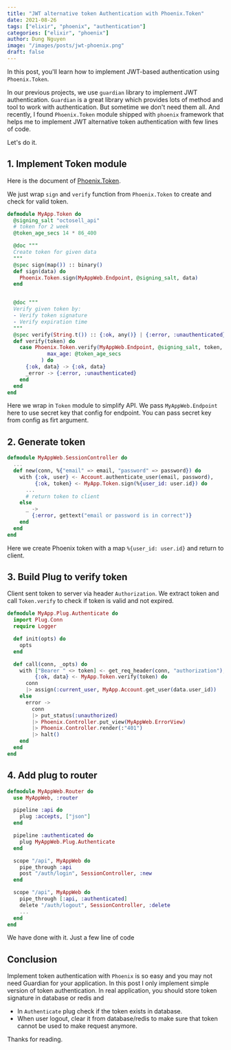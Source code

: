 ```yaml
---
title: "JWT alternative token Authentication with Phoenix.Token"
date: 2021-08-26
tags: ["elixir", "phoenix", "authentication"]
categories: ["elixir", "phoenix"]
author: Dung Nguyen
image: "/images/posts/jwt-phoenix.png"
draft: false
---
```


In this post, you'll learn how to implement JWT-based authentication using `Phoenix.Token`.

In our previous projects, we use `guardian` library to implement JWT authentication. `Guardian` is a great library which provides lots of method and tool to work with authentication. But sometime we don't need them all. And recently, I found `Phoenix.Token` module shipped with `phoenix` framework that helps me to implement JWT alternative token authentication with few lines of code.

Let's do it.

## 1. Implement Token module

Here is the document of [Phoenix.Token](https://hexdocs.pm/phoenix/Phoenix.Token.html).

We just wrap `sign` and `verify` function from `Phoenix.Token` to create and check for valid token.

```elixir
defmodule MyApp.Token do
  @signing_salt "octosell_api"
  # token for 2 week
  @token_age_secs 14 * 86_400

  @doc """
  Create token for given data
  """
  @spec sign(map()) :: binary()
  def sign(data) do
    Phoenix.Token.sign(MyAppWeb.Endpoint, @signing_salt, data)
  end


  @doc """
  Verify given token by:
  - Verify token signature
  - Verify expiration time
  """
  @spec verify(String.t()) :: {:ok, any()} | {:error, :unauthenticated}
  def verify(token) do
    case Phoenix.Token.verify(MyAppWeb.Endpoint, @signing_salt, token,
             max_age: @token_age_secs
           ) do
      {:ok, data} -> {:ok, data}
      _error -> {:error, :unauthenticated}
    end
  end
end
```

Here we wrap in `Token` module to simplify API. We pass `MyAppWeb.Endpoint` here to use secret key that config for endpoint. You can pass secret key from config as firt argument.


## 2. Generate token


```elixir
defmodule MyAppWeb.SessionController do
  ...
  def new(conn, %{"email" => email, "password" => password}) do
    with {:ok, user} <- Account.authenticate_user(email, password),
         {:ok, token} <- MyApp.Token.sign(%{user_id: user.id}) do
      ...
      # return token to client
    else
      _ ->
        {:error, gettext("email or password is in correct")}
    end
  end
end

```

Here we create Phoenix token with a map `%{user_id: user.id}` and return to client.

## 3. Build Plug to verify token

Client sent token to server via header `Authorization`. We extract token and call `Token.verify` to check if token is valid and not expired.

```elixir
defmodule MyApp.Plug.Authenticate do
  import Plug.Conn
  require Logger

  def init(opts) do
    opts
  end

  def call(conn, _opts) do
    with ["Bearer " <> token] <- get_req_header(conn, "authorization"),
         {:ok, data} <- MyApp.Token.verify(token) do
      conn
      |> assign(:current_user, MyApp.Account.get_user(data.user_id))
    else
      error ->
        conn
        |> put_status(:unauthorized)
        |> Phoenix.Controller.put_view(MyAppWeb.ErrorView)
        |> Phoenix.Controller.render(:"401")
        |> halt()
    end
  end
end
```

## 4. Add plug to router

```elixir
defmodule MyAppWeb.Router do
  use MyAppWeb, :router

  pipeline :api do
    plug :accepts, ["json"]
  end

  pipeline :authenticated do
    plug MyAppWeb.Plug.Authenticate
  end

  scope "/api", MyAppWeb do
    pipe_through :api
    post "/auth/login", SessionController, :new
  end

  scope "/api", MyAppWeb do
    pipe_through [:api, :authenticated]
    delete "/auth/logout", SessionController, :delete
    ...
  end
end

```

We have done with it. Just a few line of code

## Conclusion

Implement token authentication with `Phoenix` is so easy and you may not need Guardian for your application.
In this post I only implement simple version of token authentication. In real application, you should store token signature in database or redis and
- In `Authenticate` plug check if the token exists in database.
- When user logout, clear it from database/redis to make sure that token cannot be used to make request anymore.

Thanks for reading.
